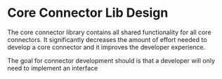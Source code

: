 # Core Connector Lib Design
The core connector library contains all shared functionality for all core connectors. It significantly decreases the amount of effort needed to develop a core connector and it improves the developer experience.

The goal for connector development should is that a developer will only need to implement an interface 